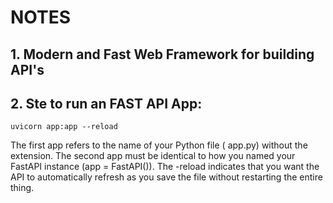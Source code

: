 # NOTES

## 1. Modern and Fast Web Framework for building API's

## 2. Ste to run an FAST API App:

`uvicorn app:app --reload`

The first app refers to the name of your Python file ( app.py) without the extension. The second app must be identical to how you named your FastAPI instance (app = FastAPI()). The -reload indicates that you want the API to automatically refresh as you save the file without restarting the entire thing.